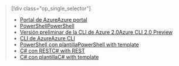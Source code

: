 > [!div class="op_single_selector"]
> * [<span data-ttu-id="9ce0c-101">Portal de Azure</span><span class="sxs-lookup"><span data-stu-id="9ce0c-101">Azure portal</span></span>](../articles/iot-hub/iot-hub-create-through-portal.md)
> * [<span data-ttu-id="9ce0c-102">PowerShell</span><span class="sxs-lookup"><span data-stu-id="9ce0c-102">PowerShell</span></span>](../articles/iot-hub/iot-hub-create-using-powershell.md)
> * [<span data-ttu-id="9ce0c-103">Versión preliminar de la CLI de Azure 2.0</span><span class="sxs-lookup"><span data-stu-id="9ce0c-103">Azure CLI 2.0 Preview</span></span>](../articles/iot-hub/iot-hub-create-using-cli.md)
> * [<span data-ttu-id="9ce0c-104">CLI de Azure</span><span class="sxs-lookup"><span data-stu-id="9ce0c-104">Azure CLI</span></span>](../articles/iot-hub/iot-hub-create-using-cli-nodejs.md)
> * [<span data-ttu-id="9ce0c-105">PowerShell con plantilla</span><span class="sxs-lookup"><span data-stu-id="9ce0c-105">PowerShell with template</span></span>](../articles/iot-hub/iot-hub-rm-template-powershell.md)
> * [<span data-ttu-id="9ce0c-106">C# con REST</span><span class="sxs-lookup"><span data-stu-id="9ce0c-106">C# with REST</span></span>](../articles/iot-hub/iot-hub-rm-rest.md)
> * [<span data-ttu-id="9ce0c-107">C# con plantilla</span><span class="sxs-lookup"><span data-stu-id="9ce0c-107">C# with template</span></span>](../articles/iot-hub/iot-hub-rm-template.md)
> 
> 

